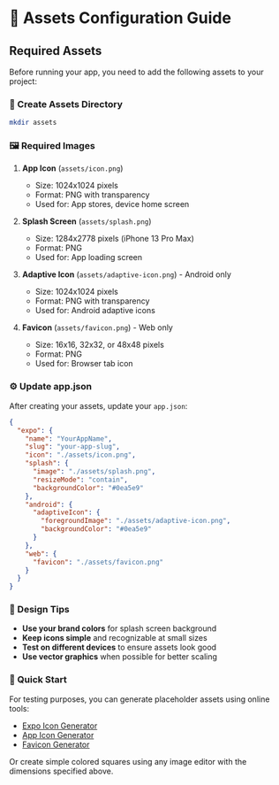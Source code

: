 # 📱 Assets Configuration Guide

## Required Assets

Before running your app, you need to add the following assets to your project:

### 📁 Create Assets Directory

```bash
mkdir assets
```

### 🖼️ Required Images

1. **App Icon** (`assets/icon.png`)
   - Size: 1024x1024 pixels
   - Format: PNG with transparency
   - Used for: App stores, device home screen

2. **Splash Screen** (`assets/splash.png`)
   - Size: 1284x2778 pixels (iPhone 13 Pro Max)
   - Format: PNG
   - Used for: App loading screen

3. **Adaptive Icon** (`assets/adaptive-icon.png`) - Android only
   - Size: 1024x1024 pixels
   - Format: PNG with transparency
   - Used for: Android adaptive icons

4. **Favicon** (`assets/favicon.png`) - Web only
   - Size: 16x16, 32x32, or 48x48 pixels
   - Format: PNG
   - Used for: Browser tab icon

### ⚙️ Update app.json

After creating your assets, update your `app.json`:

```json
{
  "expo": {
    "name": "YourAppName",
    "slug": "your-app-slug",
    "icon": "./assets/icon.png",
    "splash": {
      "image": "./assets/splash.png",
      "resizeMode": "contain",
      "backgroundColor": "#0ea5e9"
    },
    "android": {
      "adaptiveIcon": {
        "foregroundImage": "./assets/adaptive-icon.png",
        "backgroundColor": "#0ea5e9"
      }
    },
    "web": {
      "favicon": "./assets/favicon.png"
    }
  }
}
```

### 🎨 Design Tips

- **Use your brand colors** for splash screen background
- **Keep icons simple** and recognizable at small sizes
- **Test on different devices** to ensure assets look good
- **Use vector graphics** when possible for better scaling

### 🚀 Quick Start

For testing purposes, you can generate placeholder assets using online tools:
- [Expo Icon Generator](https://buildicon.netlify.app/)
- [App Icon Generator](https://www.appicon.co/)
- [Favicon Generator](https://favicon.io/)

Or create simple colored squares using any image editor with the dimensions specified above.